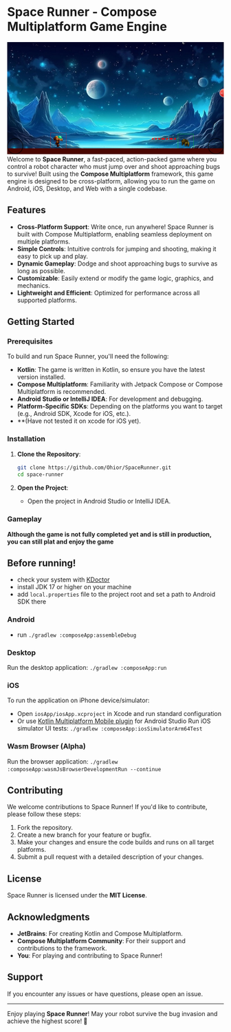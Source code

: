 # Space Runner - Compose Multiplatform Game Engine

![Game Preview](GIT_ASSETS/java_9WIzef1fcj.png)
Welcome to **Space Runner**, a fast-paced, action-packed game where you control a robot character
who must jump over and shoot approaching bugs to survive! Built using the **Compose Multiplatform**
framework, this game engine is designed to be cross-platform, allowing you to run the game on
Android, iOS, Desktop, and Web with a single codebase.

## Features

- **Cross-Platform Support**: Write once, run anywhere! Space Runner is built with Compose
  Multiplatform, enabling seamless deployment on multiple platforms.
- **Simple Controls**: Intuitive controls for jumping and shooting, making it easy to pick up and
  play.
- **Dynamic Gameplay**: Dodge and shoot approaching bugs to survive as long as possible.
- **Customizable**: Easily extend or modify the game logic, graphics, and mechanics.
- **Lightweight and Efficient**: Optimized for performance across all supported platforms.

## Getting Started

### Prerequisites

To build and run Space Runner, you'll need the following:

- **Kotlin**: The game is written in Kotlin, so ensure you have the latest version installed.
- **Compose Multiplatform**: Familiarity with Jetpack Compose or Compose Multiplatform is
  recommended.
- **Android Studio or IntelliJ IDEA**: For development and debugging.
- **Platform-Specific SDKs**: Depending on the platforms you want to target (e.g., Android SDK,
  Xcode for iOS, etc.).
- **(Have not tested it on xcode for iOS yet).

### Installation

1. **Clone the Repository**:
   ```bash
   git clone https://github.com/Ohior/SpaceRunner.git
   cd space-runner
   ```

2. **Open the Project**:
    - Open the project in Android Studio or IntelliJ IDEA.

### Gameplay

**Although the game is not fully completed yet and is still in production, you can still plat and
enjoy the game**

## Before running!

- check your system with [KDoctor](https://github.com/Kotlin/kdoctor)
- install JDK 17 or higher on your machine
- add `local.properties` file to the project root and set a path to Android SDK there

### Android

- run `./gradlew :composeApp:assembleDebug`

### Desktop

Run the desktop application: `./gradlew :composeApp:run`

### iOS

To run the application on iPhone device/simulator:

- Open `iosApp/iosApp.xcproject` in Xcode and run standard configuration
- Or
  use [Kotlin Multiplatform Mobile plugin](https://plugins.jetbrains.com/plugin/14936-kotlin-multiplatform-mobile)
  for Android Studio
  Run iOS simulator UI tests: `./gradlew :composeApp:iosSimulatorArm64Test`

### Wasm Browser (Alpha)

Run the browser application: `./gradlew :composeApp:wasmJsBrowserDevelopmentRun --continue`

## Contributing

We welcome contributions to Space Runner! If you'd like to contribute, please follow these steps:

1. Fork the repository.
2. Create a new branch for your feature or bugfix.
3. Make your changes and ensure the code builds and runs on all target platforms.
4. Submit a pull request with a detailed description of your changes.

## License

Space Runner is licensed under the **MIT License**.

## Acknowledgments

- **JetBrains**: For creating Kotlin and Compose Multiplatform.
- **Compose Multiplatform Community**: For their support and contributions to the framework.
- **You**: For playing and contributing to Space Runner!

## Support

If you encounter any issues or have questions, please open an issue.

---
Enjoy playing **Space Runner**! May your robot survive the bug invasion and achieve the highest
score! 🚀
